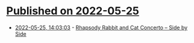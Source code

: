 # [Published on 2022-05-25](index.md)

* [2022-05-25, 14:03:03](https://news.ycombinator.com/item?id=31504652) - [Rhapsody Rabbit and Cat Concerto – Side by Side](https://www.youtube.com/watch?v=DARLjh197qQ)
